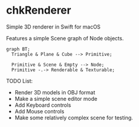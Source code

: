 # chkRenderer
Simple 3D renderer in Swift for macOS

Features a simple Scene graph of Node objects.

```mermaid
graph BT;
  Triangle & Plane & Cube --> Primitive;
  
  Primitive & Scene & Empty --> Node;
  Primitive -.-> Renderable & Texturable;
```

TODO List:
  - Render 3D models in OBJ format
  - Make a simple scene editor mode
  - Add Keyboard controls
  - Add Mouse controls
  - Make some relatively complex scene for testing.
